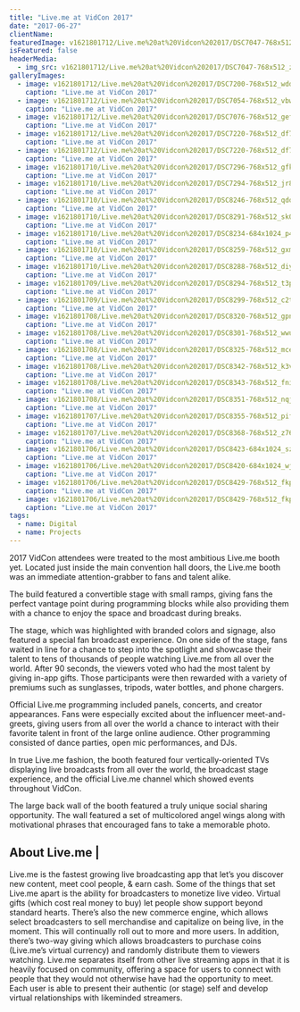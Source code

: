 ```yaml
---
title: "Live.me at VidCon 2017"
date: "2017-06-27"
clientName: 
featuredImage: v1621801712/Live.me%20at%20Vidcon%202017/DSC7047-768x512_zkssc0.jpg
isFeatured: false
headerMedia:
  - img_src: v1621801712/Live.me%20at%20Vidcon%202017/DSC7047-768x512_zkssc0.jpg
galleryImages:
  - image: v1621801712/Live.me%20at%20Vidcon%202017/DSC7200-768x512_wddcyj.jpg
    caption: "Live.me at VidCon 2017"
  - image: v1621801712/Live.me%20at%20Vidcon%202017/DSC7054-768x512_vbwf2r.jpg
    caption: "Live.me at VidCon 2017"
  - image: v1621801712/Live.me%20at%20Vidcon%202017/DSC7076-768x512_geffg7.jpg
    caption: "Live.me at VidCon 2017"
  - image: v1621801712/Live.me%20at%20Vidcon%202017/DSC7220-768x512_df7xcv.jpg
    caption: "Live.me at VidCon 2017"
  - image: v1621801712/Live.me%20at%20Vidcon%202017/DSC7220-768x512_df7xcv.jpg
    caption: "Live.me at VidCon 2017"
  - image: v1621801710/Live.me%20at%20Vidcon%202017/DSC7296-768x512_gfkzer.jpg
    caption: "Live.me at VidCon 2017"
  - image: v1621801710/Live.me%20at%20Vidcon%202017/DSC7294-768x512_jr83cs.jpg
    caption: "Live.me at VidCon 2017"
  - image: v1621801710/Live.me%20at%20Vidcon%202017/DSC8246-768x512_qdoejc.jpg
    caption: "Live.me at VidCon 2017"
  - image: v1621801710/Live.me%20at%20Vidcon%202017/DSC8291-768x512_sk0ruv.jpg
    caption: "Live.me at VidCon 2017"
  - image: v1621801710/Live.me%20at%20Vidcon%202017/DSC8234-684x1024_p4f0h3.jpg
    caption: "Live.me at VidCon 2017"
  - image: v1621801710/Live.me%20at%20Vidcon%202017/DSC8259-768x512_gxmrqf.jpg
    caption: "Live.me at VidCon 2017"
  - image: v1621801710/Live.me%20at%20Vidcon%202017/DSC8288-768x512_diygxa.jpg
    caption: "Live.me at VidCon 2017"
  - image: v1621801709/Live.me%20at%20Vidcon%202017/DSC8294-768x512_t3p6vo.jpg
    caption: "Live.me at VidCon 2017"
  - image: v1621801709/Live.me%20at%20Vidcon%202017/DSC8299-768x512_c2t7o6.jpg
    caption: "Live.me at VidCon 2017"
  - image: v1621801708/Live.me%20at%20Vidcon%202017/DSC8320-768x512_gpnvjw.jpg
    caption: "Live.me at VidCon 2017"
  - image: v1621801708/Live.me%20at%20Vidcon%202017/DSC8301-768x512_wwuzm2.jpg
    caption: "Live.me at VidCon 2017"
  - image: v1621801708/Live.me%20at%20Vidcon%202017/DSC8325-768x512_mcempw.jpg
    caption: "Live.me at VidCon 2017"
  - image: v1621801708/Live.me%20at%20Vidcon%202017/DSC8342-768x512_k3vq7b.jpg
    caption: "Live.me at VidCon 2017"
  - image: v1621801708/Live.me%20at%20Vidcon%202017/DSC8343-768x512_fnih31.jpg
    caption: "Live.me at VidCon 2017"
  - image: v1621801708/Live.me%20at%20Vidcon%202017/DSC8351-768x512_nqjmgm.jpg
    caption: "Live.me at VidCon 2017"
  - image: v1621801707/Live.me%20at%20Vidcon%202017/DSC8355-768x512_pif86f.jpg
    caption: "Live.me at VidCon 2017"
  - image: v1621801707/Live.me%20at%20Vidcon%202017/DSC8368-768x512_z767j1.jpg
    caption: "Live.me at VidCon 2017"
  - image: v1621801706/Live.me%20at%20Vidcon%202017/DSC8423-684x1024_szbqbm.jpg
    caption: "Live.me at VidCon 2017"
  - image: v1621801706/Live.me%20at%20Vidcon%202017/DSC8420-684x1024_wjvahq.jpg
    caption: "Live.me at VidCon 2017"
  - image: v1621801706/Live.me%20at%20Vidcon%202017/DSC8429-768x512_fkplqs.jpg
    caption: "Live.me at VidCon 2017"
  - image: v1621801706/Live.me%20at%20Vidcon%202017/DSC8429-768x512_fkplqs.jpg
    caption: "Live.me at VidCon 2017"
tags:
  - name: Digital
  - name: Projects
---
```


2017 VidCon attendees were treated to the most ambitious Live.me booth yet. Located just inside the main convention hall doors, the Live.me booth was an immediate attention-grabber to fans and talent alike.

The build featured a convertible stage with small ramps, giving fans the perfect vantage point during programming blocks while also providing them with a chance to enjoy the space and broadcast during breaks.

The stage, which was highlighted with branded colors and signage, also featured a special fan broadcast experience. On one side of the stage, fans waited in line for a chance to step into the spotlight and showcase their talent to tens of thousands of people watching Live.me from all over the world.  After 90 seconds, the viewers voted who had the most talent by giving in-app gifts. Those participants were then rewarded with a variety of premiums such as sunglasses, tripods, water bottles, and phone chargers.

Official Live.me programming included panels, concerts, and creator appearances. Fans were especially excited about the influencer meet-and-greets, giving users from all over the world a chance to interact with their favorite talent in front of the large online audience. Other programming consisted of dance parties, open mic performances, and DJs.

In true Live.me fashion, the booth featured four vertically-oriented TVs displaying live broadcasts from all over the world, the broadcast stage experience, and the official Live.me channel which showed events throughout VidCon.

The large back wall of the booth featured a truly unique social sharing opportunity. The wall featured a set of multicolored angel wings along with motivational phrases that encouraged fans to take a memorable photo.

## About Live.me |

Live.me is the fastest growing live broadcasting app that let’s you discover new content, meet cool people, & earn cash. Some of the things that set Live.me apart is the ability for broadcasters to monetize live video. Virtual gifts (which cost real money to buy) let people show support beyond standard hearts. There’s also the new commerce engine, which allows select broadcasters to sell merchandise and capitalize on being live, in the moment. This will continually roll out to more and more users. In addition, there’s two-way giving which allows broadcasters to purchase coins (Live.me’s virtual currency) and randomly distribute them to viewers watching. Live.me separates itself from other live streaming apps in that it is heavily focused on community, offering a space for users to connect with people that they would not otherwise have had the opportunity to meet. Each user is able to present their authentic (or stage) self and develop virtual relationships with likeminded streamers.
